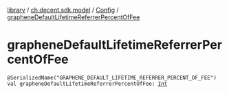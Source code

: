 [library](../../index.md) / [ch.decent.sdk.model](../index.md) / [Config](index.md) / [grapheneDefaultLifetimeReferrerPercentOfFee](./graphene-default-lifetime-referrer-percent-of-fee.md)

# grapheneDefaultLifetimeReferrerPercentOfFee

`@SerializedName("GRAPHENE_DEFAULT_LIFETIME_REFERRER_PERCENT_OF_FEE") val grapheneDefaultLifetimeReferrerPercentOfFee: `[`Int`](https://kotlinlang.org/api/latest/jvm/stdlib/kotlin/-int/index.html)